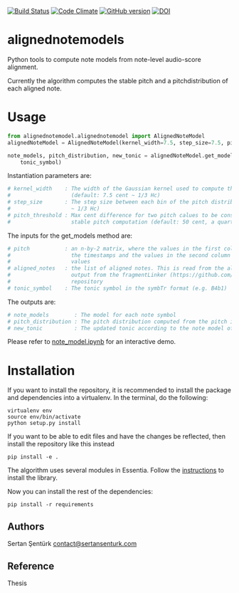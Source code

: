 [![Build Status](https://travis-ci.org/sertansenturk/alignednotemodel.svg?branch=master)](https://travis-ci.org/sertansenturk/alignednotemodel) [![Code Climate](https://codeclimate.com/github/sertansenturk/alignednotemodel/badges/gpa.svg)](https://codeclimate.com/github/sertansenturk/alignednotemodel) [![GitHub version](https://badge.fury.io/gh/sertansenturk%2Falignednotemodel.svg)](https://badge.fury.io/gh/sertansenturk%2Falignednotemodel) [![DOI](https://zenodo.org/badge/21104/sertansenturk/alignednotemodel.svg)](https://zenodo.org/badge/latestdoi/21104/sertansenturk/alignednotemodel)

# alignednotemodels

Python tools to compute note models from note-level audio-score alignment.

Currently the algorithm computes the stable pitch and a pitchdistribution of each aligned note.

Usage
=======

```python
from alignednotemodel.alignednotemodel import AlignedNoteModel
alignedNoteModel = AlignedNoteModel(kernel_width=7.5, step_size=7.5, pitch_threshold=50)

note_models, pitch_distribution, new_tonic = alignedNoteModel.get_models(pitch, aligned_notes,
    tonic_symbol)
```

Instantiation parameters are:
```python
# kernel_width    : The width of the Gaussian kernel used to compute the pitch distribution 
#                   (default: 7.5 cent ~ 1/3 Hc)
# step_size       : The step size between each bin of the pitch distribution (default: 7.5 cent 
#                   ~ 1/3 Hc)
# pitch_threshold : Max cent difference for two pitch calues to be considered close. Used in
#                   stable pitch computation (default: 50 cent, a quarter tone)
```

The inputs for the get_models method are:
```python
# pitch 		  :	an n-by-2 matrix, where the values in the first column are 
#					the timestamps and the values in the second column are frequency 
#					values
# aligned_notes	  :	the list of aligned notes. This is read from the alignedNotes.json 
#					output from the fragmentLinker (https://github.com/sertansenturk/fragmentLinker) 
#                   repository 
# tonic_symbol	  : The tonic symbol in the symbTr format (e.g. B4b1)
```

The outputs are:
```python
# note_models        : The model for each note symbol
# pitch_distribution : The pitch distribution computed from the pitch input
# new_tonic		     : The updated tonic according to the note model of the tonic symbol
```

Please refer to [note_model.ipynb](https://github.com/sertansenturk/alignednotemodel/blob/master/note_model.ipynb) for an interactive demo.

Installation
============

If you want to install the repository, it is recommended to install the package and dependencies into a virtualenv. In the terminal, do the following:

    virtualenv env
    source env/bin/activate
    python setup.py install

If you want to be able to edit files and have the changes be reflected, then
install the repository like this instead

    pip install -e .

The algorithm uses several modules in Essentia. Follow the [instructions](essentia.upf.edu/documentation/installing.html) to install the library.

Now you can install the rest of the dependencies:

    pip install -r requirements

Authors
-------
Sertan Şentürk
contact@sertansenturk.com

Reference
-------
Thesis

